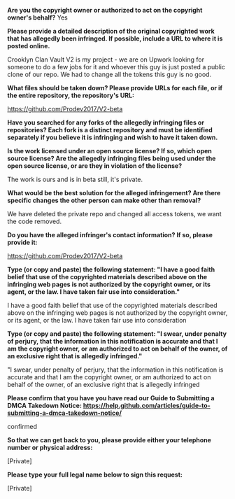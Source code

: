**Are you the copyright owner or authorized to act on the copyright owner's behalf?**
Yes

**Please provide a detailed description of the original copyrighted work that has allegedly been infringed. If possible, include a URL to where it is posted online.**

Crooklyn Clan Vault V2 is my project - we are on Upwork looking for someone to do a few jobs for it and whoever this guy is just posted a public clone of our repo. We had to change all the tokens this guy is no good.

**What files should be taken down? Please provide URLs for each file, or if the entire repository, the repository's URL:**

https://github.com/Prodev2017/V2-beta

**Have you searched for any forks of the allegedly infringing files or repositories? Each fork is a distinct repository and must be identified separately if you believe it is infringing and wish to have it taken down.**

**Is the work licensed under an open source license? If so, which open source license? Are the allegedly infringing files being used under the open source license, or are they in violation of the license?**

The work is ours and is in beta still, it's private.

**What would be the best solution for the alleged infringement? Are there specific changes the other person can make other than removal?**

We have deleted the private repo and changed all access tokens, we want the code removed.

**Do you have the alleged infringer's contact information? If so, please provide it:**

https://github.com/Prodev2017/V2-beta

**Type (or copy and paste) the following statement: "I have a good faith belief that use of the copyrighted materials described above on the infringing web pages is not authorized by the copyright owner, or its agent, or the law. I have taken fair use into consideration."**

I have a good faith belief that use of the copyrighted materials described above on the infringing web pages is not authorized by the copyright owner, or its agent, or the law. I have taken fair use into consideration

**Type (or copy and paste) the following statement: "I swear, under penalty of perjury, that the information in this notification is accurate and that I am the copyright owner, or am authorized to act on behalf of the owner, of an exclusive right that is allegedly infringed."**

"I swear, under penalty of perjury, that the information in this notification is accurate and that I am the copyright owner, or am authorized to act on behalf of the owner, of an exclusive right that is allegedly infringed

**Please confirm that you have you have read our Guide to Submitting a DMCA Takedown Notice: https://help.github.com/articles/guide-to-submitting-a-dmca-takedown-notice/**

confirmed

**So that we can get back to you, please provide either your telephone number or physical address:**

[Private]

**Please type your full legal name below to sign this request:**

[Private]
